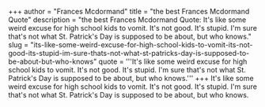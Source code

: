 +++
author = "Frances Mcdormand"
title = "the best Frances Mcdormand Quote"
description = "the best Frances Mcdormand Quote: It's like some weird excuse for high school kids to vomit. It's not good. It's stupid. I'm sure that's not what St. Patrick's Day is supposed to be about, but who knows."
slug = "its-like-some-weird-excuse-for-high-school-kids-to-vomit-its-not-good-its-stupid-im-sure-thats-not-what-st-patricks-day-is-supposed-to-be-about-but-who-knows"
quote = '''It's like some weird excuse for high school kids to vomit. It's not good. It's stupid. I'm sure that's not what St. Patrick's Day is supposed to be about, but who knows.'''
+++
It's like some weird excuse for high school kids to vomit. It's not good. It's stupid. I'm sure that's not what St. Patrick's Day is supposed to be about, but who knows.
